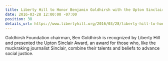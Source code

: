 ```yaml
---
title: Liberty Hill to Honor Benjamin Goldhirsh with the Upton Sinclair Award
date: 2016-03-28 12:00:00 -07:00
position: 38
details_url: https://www.libertyhill.org/2016/03/28/liberty-hill-to-honor-benjamin-goldhirsh-with-the-upton-sinclair-award
---
```


Goldhirsh Foundation chairman, Ben Goldhirsh is recognized by Liberty Hill and presented the Upton Sinclair Award, an award for those who, like the muckraking journalist Sinclair, combine their talents and beliefs to advance social justice.

